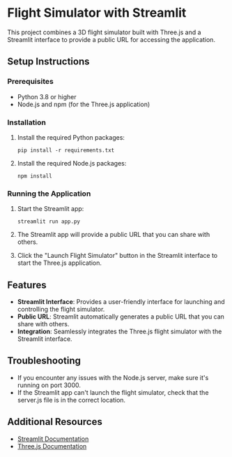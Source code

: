 # Flight Simulator with Streamlit

This project combines a 3D flight simulator built with Three.js and a Streamlit interface to provide a public URL for accessing the application.

## Setup Instructions

### Prerequisites
- Python 3.8 or higher
- Node.js and npm (for the Three.js application)

### Installation

1. Install the required Python packages:
   ```
   pip install -r requirements.txt
   ```

2. Install the required Node.js packages:
   ```
   npm install
   ```

### Running the Application

1. Start the Streamlit app:
   ```
   streamlit run app.py
   ```

2. The Streamlit app will provide a public URL that you can share with others.

3. Click the "Launch Flight Simulator" button in the Streamlit interface to start the Three.js application.

## Features

- **Streamlit Interface**: Provides a user-friendly interface for launching and controlling the flight simulator.
- **Public URL**: Streamlit automatically generates a public URL that you can share with others.
- **Integration**: Seamlessly integrates the Three.js flight simulator with the Streamlit interface.

## Troubleshooting

- If you encounter any issues with the Node.js server, make sure it's running on port 3000.
- If the Streamlit app can't launch the flight simulator, check that the server.js file is in the correct location.

## Additional Resources

- [Streamlit Documentation](https://docs.streamlit.io/)
- [Three.js Documentation](https://threejs.org/docs/) 